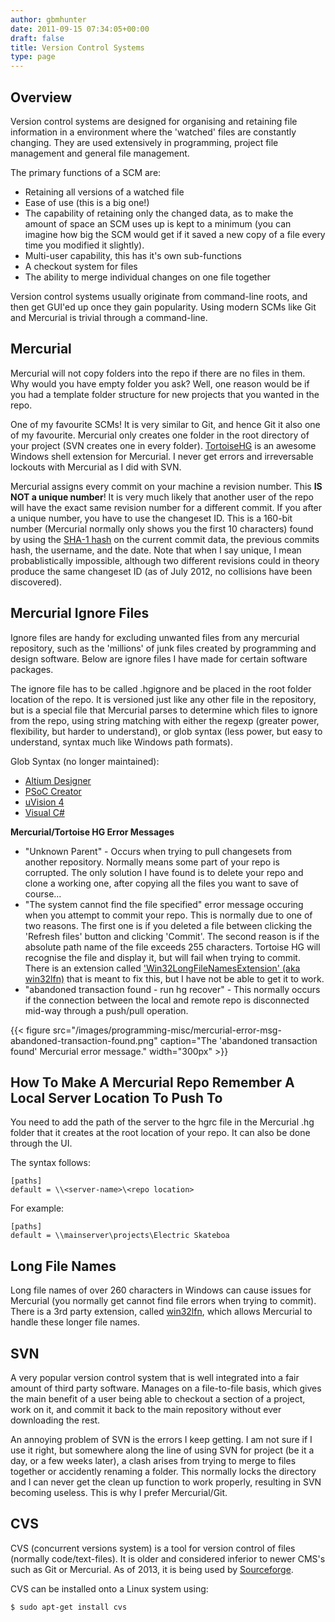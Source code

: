 ```yaml
---
author: gbmhunter
date: 2011-09-15 07:34:05+00:00
draft: false
title: Version Control Systems
type: page
---
```


## Overview

Version control systems are designed for organising and retaining file information in a environment where the 'watched' files are constantly changing. They are used extensively in programming, project file management and general file management.

The primary functions of a SCM are:

* Retaining all versions of a watched file
* Ease of use (this is a big one!)
* The capability of retaining only the changed data, as to make the amount of space an SCM uses up is kept to a minimum (you can imagine how big the SCM would get if it saved a new copy of a file every time you modified it slightly).
* Multi-user capability, this has it's own sub-functions  
* A checkout system for files  
* The ability to merge individual changes on one file together

Version control systems usually originate from command-line roots, and then get GUI'ed up once they gain popularity. Using modern SCMs like Git and Mercurial is trivial through a command-line.

## Mercurial

Mercurial will not copy folders into the repo if there are no files in them. Why would you have empty folder you ask? Well, one reason would be if you had a template folder structure for new projects that you wanted in the repo.

One of my favourite SCMs! It is very similar to Git, and hence Git it also one of my favourite. Mercurial only creates one folder in the root directory of your project (SVN creates one in every folder). [TortoiseHG](http://tortoisehg.bitbucket.org/) is an awesome Windows shell extension for Mercurial. I never get errors and irreversable lockouts with Mercurial as I did with SVN.

Mercurial assigns every commit on your machine a revision number. This **IS NOT a unique number**! It is very much likely that another user of the repo will have the exact same revision number for a different commit. If you after a unique number, you have to use the changeset ID. This is a 160-bit number (Mercurial normally only shows you the first 10 characters) found by using the [SHA-1 hash](http://en.wikipedia.org/wiki/SHA-1) on the current commit data, the previous commits hash, the username, and the date. Note that when I say unique, I mean probablistically impossible, although two different revisions could in theory produce the same changeset ID (as of July 2012, no collisions have been discovered).

## Mercurial Ignore Files

Ignore files are handy for excluding unwanted files from any mercurial repository, such as the 'millions' of junk files created by programming and design software. Below are ignore files I have made for certain software packages.

The ignore file has to be called .hgignore and be placed in the root folder location of the repo. It is versioned just like any other file in the repository, but is a special file that Mercurial parses to determine which files to ignore from the repo, using string matching with either the regexp (greater power, flexibility, but harder to understand), or glob syntax (less power, but easy to understand, syntax much like Windows path formats).

Glob Syntax (no longer maintained):

* [Altium Designer](/electronics/general/altium/altium-version-control/)
* [PSoC Creator](/programming/version-control-systems/mercurial/ignore-files/mercurial-ignore-file-code-for-psoc-creator/)
* [uVision 4](/programming/version-control-systems/mercurial/ignore-files/uvision-version-control-with-mercurial/)
* [Visual C#](/programming/version-control-systems/mercurial/ignore-files/visual-studio-version-control-with-mercurial/)

**Mercurial/Tortoise HG Error Messages**

* "Unknown Parent" - Occurs when trying to pull changesets from another repository. Normally means some part of your repo is corrupted. The only solution I have found is to delete your repo and clone a working one, after copying all the files you want to save of course...
* "The system cannot find the file specified" error message occuring when you attempt to commit your repo. This is normally due to one of two reasons. The first one is if you deleted a file between clicking the 'Refresh files' button and clicking 'Commit'. The second reason is if the absolute path name of the file exceeds 255 characters. Tortoise HG will recognise the file and display it, but will fail when trying to commit. There is an extension called ['Win32LongFileNamesExtension' (aka win32lfn)](https://www.mercurial-scm.org/wiki/Win32LongFileNamesExtension) that is meant to fix this, but I have not be able to get it to work.
* "abandoned transaction found - run hg recover" - This normally occurs if the connection between the local and remote repo is disconnected mid-way through a push/pull operation.  

{{< figure src="/images/programming-misc/mercurial-error-msg-abandoned-transaction-found.png" caption="The 'abandoned transaction found' Mercurial error message."  width="300px" >}}

## How To Make A Mercurial Repo Remember A Local Server Location To Push To

You need to add the path of the server to the hgrc file in the Mercurial .hg folder that it creates at the root location of your repo. It can also be done through the UI.

The syntax follows:

```    
[paths]
default = \\<server-name>\<repo location>
```

For example:

```    
[paths]
default = \\mainserver\projects\Electric Skateboa
```

## Long File Names

Long file names of over 260 characters in Windows can cause issues for Mercurial (you normally get cannot find file errors when trying to commit). There is a 3rd party extension, called [win32lfn](https://www.mercurial-scm.org/wiki/Win32LongFileNamesExtension), which allows Mercurial to handle these longer file names.

## SVN

A very popular version control system that is well integrated into a fair amount of third party software. Manages on a file-to-file basis, which gives the main benefit of a user being able to checkout a section of a project, work on it, and commit it back to the main repository without ever downloading the rest.

An annoying problem of SVN is the errors I keep getting. I am not sure if I use it right, but somewhere along the line of using  SVN for project (be it a day, or a few weeks later), a clash arises from trying to merge to files together or accidently renaming a folder. This normally locks the directory and I can never get the clean up function to work properly, resulting in SVN becoming useless. This is why I prefer Mercurial/Git.

## CVS

CVS (concurrent versions system) is a tool for version control of files (normally code/text-files). It is older and considered inferior to newer CMS's such as Git or Mercurial. As of 2013, it is being used by [Sourceforge](https://sourceforge.net/).

CVS can be installed onto a Linux system using:

```sh    
$ sudo apt-get install cvs
```